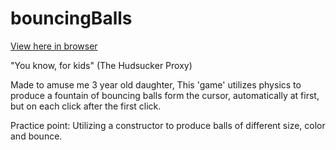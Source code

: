 # bouncingBalls

<a href="https://stephenjukes.github.io/bouncingBalls/">View here in browser</a>

"You know, for kids" (The Hudsucker Proxy)

Made to amuse me 3 year old daughter, This 'game' utilizes physics to produce a fountain of bouncing balls form the cursor, automatically at first, but on each click after the first click.

Practice point: Utilizing a constructor to produce balls of different size, color and bounce.
